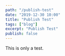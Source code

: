 ```yaml
---
path: "/publish-test"
date: "2019-12-30 10:00"
title: "Publish Test"
tags: ["blog"]
excerpt: "Publish Test"
publish: false
---
```


This is only a test.
